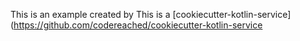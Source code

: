 This is an example created by This is a [cookiecutter-kotlin-service](https://github.com/codereached/cookiecutter-kotlin-service 
